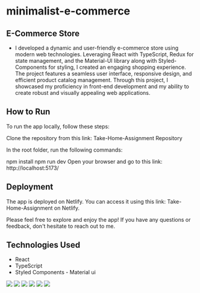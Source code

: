 # minimalist-e-commerce

## E-Commerce Store
- I developed a dynamic and user-friendly e-commerce store using modern web technologies. Leveraging React with TypeScript, Redux for state management, and the Material-UI library along with Styled-Components for styling, I created an engaging shopping experience. The project features a seamless user interface, responsive design, and efficient product catalog management. Through this project, I showcased my proficiency in front-end development and my ability to create robust and visually appealing web applications.

## How to Run
To run the app locally, follow these steps:

Clone the repository from this link: Take-Home-Assignment Repository

In the root folder, run the following commands:

npm install
npm run dev
Open your browser and go to this link: http://localhost:5173/

## Deployment
The app is deployed on Netlify. You can access it using this link: Take-Home-Assignment on Netlify.

Please feel free to explore and enjoy the app! If you have any questions or feedback, don't hesitate to reach out to me.

## Technologies Used

- React
- TypeScript
- Styled Components - Material ui

<img src="https://img.shields.io/badge/React-20232A?style=for-the-badge&logo=react&logoColor=61DAFB" />
<img src="https://img.shields.io/badge/TypeScript-007ACC?style=for-the-badge&logo=typescript&logoColor=white" />
<img src="https://img.shields.io/badge/HTML5-E34F26?style=for-the-badge&logo=html5&logoColor=white" />
<img src="https://img.shields.io/badge/CSS3-1572B6?style=for-the-badge&logo=css3&logoColor=white" />
<img src="https://img.shields.io/badge/Material%20UI-007FFF?style=for-the-badge&logo=mui&logoColor=white" />
<img src="https://img.shields.io/badge/Git-F05032?style=for-the-badge&logo=git&logoColor=white" />
